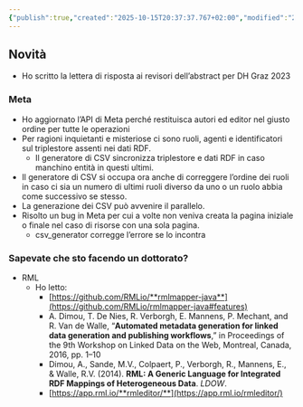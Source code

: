 ```yaml
---
{"publish":true,"created":"2025-10-15T20:37:37.767+02:00","modified":"2025-10-15T19:37:53.000+02:00","cssclasses":""}
---
```



## Novità

- Ho scritto la lettera di risposta ai revisori dell’abstract per DH Graz 2023

### Meta

- Ho aggiornato l’API di Meta perché restituisca autori ed editor nel giusto ordine per tutte le operazioni
- Per ragioni inquietanti e misteriose ci sono ruoli, agenti e identificatori sul triplestore assenti nei dati RDF.
    - Il generatore di CSV sincronizza triplestore e dati RDF in caso manchino entità in questi ultimi.
- Il generatore di CSV si occupa ora anche di correggere l’ordine dei ruoli in caso ci sia un numero di ultimi ruoli diverso da uno o un ruolo abbia come successivo se stesso.
- La generazione dei CSV può avvenire il parallelo.
- Risolto un bug in Meta per cui a volte non veniva creata la pagina iniziale o finale nel caso di risorse con una sola pagina.
    - csv_generator corregge l’errore se lo incontra

### Sapevate che sto facendo un dottorato?

- RML
    - Ho letto:
        - [https://github.com/RMLio/**rmlmapper-java**](https://github.com/RMLio/rmlmapper-java#features)
        - A. Dimou, T. De Nies, R. Verborgh, E. Mannens, P. Mechant, and R. Van de Walle, “**Automated metadata generation for linked data generation and publishing workflows**,” in Proceedings of the 9th Workshop on Linked Data on the Web, Montreal, Canada, 2016, pp. 1–10
        - Dimou, A., Sande, M.V., Colpaert, P., Verborgh, R., Mannens, E., & Walle, R.V. (2014). **RML: A Generic Language for Integrated RDF Mappings of Heterogeneous Data**. *LDOW*.
        - [https://app.rml.io/**rmleditor/**](https://app.rml.io/rmleditor/)